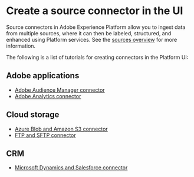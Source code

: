 # Create a source connector in the UI

Source connectors in Adobe Experience Platform allow you to ingest data from multiple sources, where it can then be labeled, structured, and enhanced using Platform services. See the [sources overview](../../technical_overview/acp_connectors_overview/acp-connectors-overview.md) for more information.

The following is a list of tutorials for creating connectors in the Platform UI:

## Adobe applications

-   [Adobe Audience Manager connector](./aam-ui-tutorial.md)
-   [Adobe Analytics connector](./adobe-analytics-ui-tutorial.md)

## Cloud storage

-   [Azure Blob and Amazon S3 connector](./amazon-s3-ui-tutorial.md)
-   [FTP and SFTP connector](./ftp-sftp-ui-tutorial.md)

## CRM

-   [Microsoft Dynamics and Salesforce connector](./dynamics-salesforce-ui-tutorial.md)